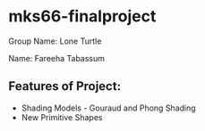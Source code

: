 # mks66-finalproject

Group Name: Lone Turtle

Name: Fareeha Tabassum

## Features of Project:
* Shading Models - Gouraud and Phong Shading
* New Primitive Shapes
